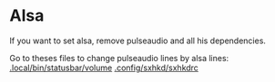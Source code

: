 # Alsa
If you want to set alsa, remove pulseaudio and all his dependencies.

Go to theses files to change pulseaudio lines by alsa lines:
[.local/bin/statusbar/volume](.local/bin/statusbar/volume)
[.config/sxhkd/sxhkdrc](.config/sxhkd/sxhkdrc)
